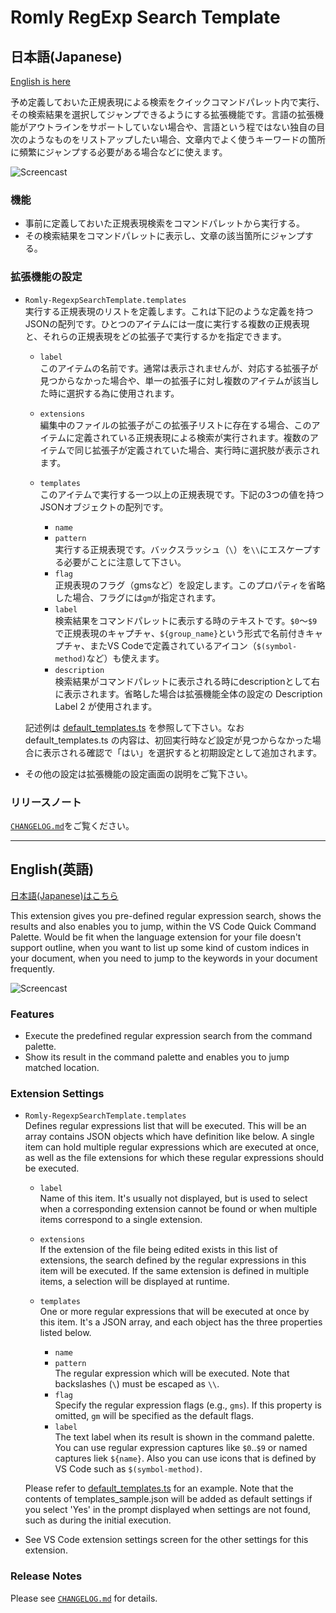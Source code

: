 # Romly RegExp Search Template

## 日本語(Japanese)

[English is here](#english英語)

予め定義しておいた正規表現による検索をクイックコマンドパレット内で実行、その検索結果を選択してジャンプできるようにする拡張機能です。言語の拡張機能がアウトラインをサポートしていない場合や、言語という程ではない独自の目次のようなものをリストアップしたい場合、文章内でよく使うキーワードの箇所に頻繁にジャンプする必要がある場合などに使えます。

![Screencast](screencast.gif)

### 機能

- 事前に定義しておいた正規表現検索をコマンドパレットから実行する。
- その検索結果をコマンドパレットに表示し、文章の該当箇所にジャンプする。

### 拡張機能の設定

* `Romly-RegexpSearchTemplate.templates`<br>実行する正規表現のリストを定義します。これは下記のような定義を持つJSONの配列です。ひとつのアイテムには一度に実行する複数の正規表現と、それらの正規表現をどの拡張子で実行するかを指定できます。

	* `label`<br>このアイテムの名前です。通常は表示されませんが、対応する拡張子が見つからなかった場合や、単一の拡張子に対し複数のアイテムが該当した時に選択する為に使用されます。
	* `extensions`<br>編集中のファイルの拡張子がこの拡張子リストに存在する場合、このアイテムに定義されている正規表現による検索が実行されます。複数のアイテムで同じ拡張子が定義されていた場合、実行時に選択肢が表示されます。
	* `templates`<br>このアイテムで実行する一つ以上の正規表現です。下記の3つの値を持つJSONオブジェクトの配列です。

		* `name`
		* `pattern`<br>実行する正規表現です。バックスラッシュ（`\`）を`\\`にエスケープする必要がことに注意して下さい。
		* `flag`<br>正規表現のフラグ（gmsなど）を設定します。このプロパティを省略した場合、フラグには`gm`が指定されます。
		* `label`<br>検索結果をコマンドパレットに表示する時のテキストです。`$0`～`$9`で正規表現のキャプチャ、`${group_name}`という形式で名前付きキャプチャ、またVS Codeで定義されているアイコン（`$(symbol-method)`など）も使えます。
		* `description`<br>検索結果がコマンドパレットに表示される時にdescriptionとして右に表示されます。省略した場合は拡張機能全体の設定の Description Label 2 が使用されます。

	記述例は [default_templates.ts](src/default_templates.ts) を参照して下さい。なお default_templates.ts の内容は、初回実行時など設定が見つからなかった場合に表示される確認で「はい」を選択すると初期設定として追加されます。

* その他の設定は拡張機能の設定画面の説明をご覧下さい。

### リリースノート

[`CHANGELOG.md`](CHANGELOG.md)をご覧ください。









-----










## English(英語)

[日本語(Japanese)はこちら](#日本語japanese)

This extension gives you pre-defined regular expression search, shows the results and also enables you to jump, within the VS Code Quick Command Palette. Would be fit when the language extension for your file doesn't support outline, when you want to list up some kind of custom indices in your document, when you need to jump to the keywords in your document frequently.

![Screencast](screencast.gif)

### Features

- Execute the predefined regular expression search from the command palette.
- Show its result in the command palette and enables you to jump matched location.

### Extension Settings

* `Romly-RegexpSearchTemplate.templates`<br>Defines regular expressions list that will be executed. This will be an array contains JSON objects which have definition like below. A single item can hold multiple regular expressions which are executed at once, as well as the file extensions for which these regular expressions should be executed.

	* `label`<br>Name of this item. It's usually not displayed, but is used to select when a corresponding extension cannot be found or when multiple items correspond to a single extension.
	* `extensions`<br>If the extension of the file being edited exists in this list of extensions, the search defined by the regular expressions in this item will be executed. If the same extension is defined in multiple items, a selection will be displayed at runtime.
	* `templates`<br>One or more regular expressions that will be executed at once by this item. It's a JSON array, and each object has the three properties listed below.

		* `name`
		* `pattern`<br>The regular expression which will be executed. Note that backslashes (`\`) must be escaped as `\\`.
		* `flag`<br>Specify the regular expression flags (e.g., `gms`). If this property is omitted, `gm` will be specified as the default flags.
		* `label`<br>The text label when its result is shown in the command palette. You can use regular expression captures like `$0`..`$9` or named captures liek `${name}`. Also you can use icons that is defined by VS Code such as `$(symbol-method)`.

	Please refer to [default_templates.ts](src/default_templates.ts) for an example. Note that the contents of templates_sample.json will be added as default settings if you select 'Yes' in the prompt displayed when settings are not found, such as during the initial execution.

* See VS Code extension settings screen for the other settings for this extension.

### Release Notes

Please see [`CHANGELOG.md`](CHANGELOG.md) for details.